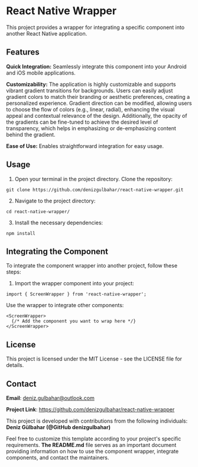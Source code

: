 <h1>React Native Wrapper</h1>  

This project provides a wrapper for integrating a specific component into another React Native application.

<h2>Features</h2>

**Quick Integration:** Seamlessly integrate this component into your Android and iOS mobile applications.

**Customizability:** The application is highly customizable and supports vibrant gradient transitions for backgrounds. Users can easily adjust gradient colors to match their branding or aesthetic preferences, creating a personalized experience. Gradient direction can be modified, allowing users to choose the flow of colors (e.g., linear, radial), enhancing the visual appeal and contextual relevance of the design. Additionally, the opacity of the gradients can be fine-tuned to achieve the desired level of transparency, which helps in emphasizing or de-emphasizing content behind the gradient.

**Ease of Use:** Enables straightforward integration for easy usage.

<h2>Usage</h2>

1. Open your terminal in the project directory. Clone the repository:
```zh 
git clone https://github.com/denizgulbahar/react-native-wrapper.git
```
2. Navigate to the project directory:
```zh 
cd react-native-wrapper/
```
3. Install the necessary dependencies:
```zh 
npm install
```
<h2>Integrating the Component</h2>

To integrate the component wrapper into another project, follow these steps:

1. Import the wrapper component into your project:
```zh 
import { ScreenWrapper } from 'react-native-wrapper';
```
Use the wrapper to integrate other components:
```zh 
<ScreenWrapper>
  {/* Add the component you want to wrap here */}
</ScreenWrapper>
```
<h2>License</h2>
This project is licensed under the MIT License - see the LICENSE file for details.
<h2>Contact</h2>

**Email**: deniz.gulbahar@outlook.com

**Project Link**: https://github.com/denizgulbahar/react-native-wrapper

This project is developed with contributions from the following individuals: **Deniz Gülbahar (@GitHub denizgulbahar)**

Feel free to customize this template according to your project's specific requirements. **The README.md** file serves as an important document providing information on how to use the component wrapper, integrate components, and contact the maintainers.